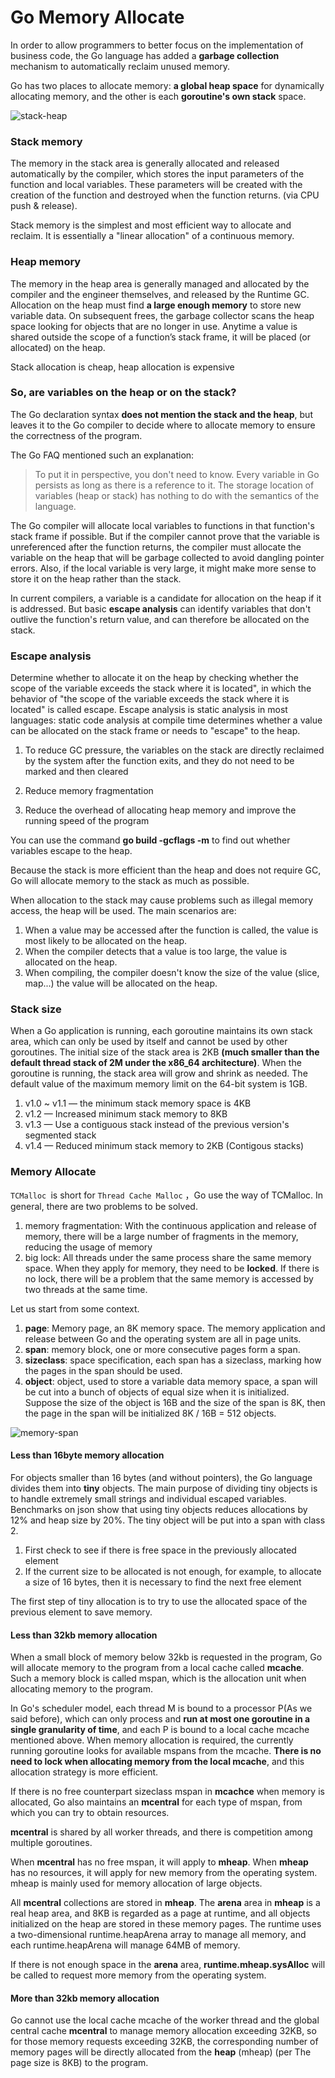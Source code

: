# Go Memory Allocate

In order to allow programmers to better focus on the implementation of business code, the Go language has added a **garbage collection** mechanism to automatically reclaim unused memory. 

Go has two places to allocate memory: **a global heap space** for dynamically allocating memory, and the other is each **goroutine's own stack** space.

![stack-heap](../pictures/stack-heap.png)

### Stack memory

The memory in the stack area is generally allocated and released automatically by the compiler, which stores the input parameters of the function and local variables. These parameters will be created with the creation of the function and destroyed when the function returns. (via CPU push & release).

Stack memory is the simplest and most efficient way to allocate and reclaim. It is essentially a "linear allocation" of a continuous memory.



### Heap memory

The memory in the heap area is generally managed and allocated by the compiler and the engineer themselves, and released by the Runtime GC. Allocation on the heap must find **a large enough memory** to store new variable data. On subsequent frees, the garbage collector scans the heap space looking for objects that are no longer in use.
Anytime a value is shared outside the scope of a function’s stack frame, it will be placed (or allocated) on the heap.

Stack allocation is cheap, heap allocation is expensive



### So, are variables on the heap or on the stack?

The Go declaration syntax **does not mention the stack and the heap**, but leaves it to the Go compiler to decide where to allocate memory to ensure the correctness of the program.

The Go FAQ mentioned such an explanation:

> To put it in perspective, you don't need to know. Every variable in Go persists as long as there is a reference to it. The storage location of variables (heap or stack) has nothing to do with the semantics of the language.

The Go compiler will allocate local variables to functions in that function's stack frame if possible. But if the compiler cannot prove that the variable is unreferenced after the function returns, the compiler must allocate the variable on the heap that will be garbage collected to avoid dangling pointer errors. Also, if the local variable is very large, it might make more sense to store it on the heap rather than the stack.

In current compilers, a variable is a candidate for allocation on the heap if it is addressed. But basic **escape analysis** can identify variables that don't outlive the function's return value, and can therefore be allocated on the stack.



### Escape analysis

Determine whether to allocate it on the heap by checking whether the scope of the variable exceeds the stack where it is located", in which the behavior of "the scope of the variable exceeds the stack where it is located" is called escape. Escape analysis is static analysis in most languages: static code analysis at compile time determines whether a value can be allocated on the stack frame or needs to "escape" to the heap.

1. To reduce GC pressure, the variables on the stack are directly reclaimed by the system after the function exits, and they do not need to be marked and then cleared

2. Reduce memory fragmentation

3. Reduce the overhead of allocating heap memory and improve the running speed of the program


You can use the command **go build -gcflags -m** to find out whether variables escape to the heap.

Because the stack is more efficient than the heap and does not require GC, Go will allocate memory to the stack as much as possible.

When allocation to the stack may cause problems such as illegal memory access, the heap will be used. The main scenarios are:

1. When a value may be accessed after the function is called, the value is most likely to be allocated on the heap.
2. When the compiler detects that a value is too large, the value is allocated on the heap.
3. When compiling, the compiler doesn't know the size of the value (slice, map...) the value will be allocated on the heap.



### Stack size

When a Go application is running, each goroutine maintains its own stack area, which can only be used by itself and cannot be used by other goroutines. The initial size of the stack area is 2KB **(much smaller than the default thread stack of 2M under the x86_64 architecture)**. When the goroutine is running, the stack area will grow and shrink as needed. The default value of the maximum memory limit on the 64-bit system is 1GB.

1. v1.0 ~ v1.1 — the minimum stack memory space is 4KB
2. v1.2 — Increased minimum stack memory to 8KB
3. v1.3 — Use a contiguous stack instead of the previous version's segmented stack
4. v1.4 — Reduced minimum stack memory to 2KB (Contigous stacks)



### Memory Allocate

`TCMalloc `is short for `Thread Cache Malloc` ，Go use the way of TCMalloc. In general, there are two problems to be solved.

1. memory fragmentation: With the continuous application and release of memory, there will be a large number of fragments in the memory, reducing the usage of memory
2. big lock: All threads under the same process share the same memory space. When they apply for memory, they need to be **locked**. If there is no lock, there will be a problem that the same memory is accessed by two threads at the same time.

Let us start from some context.

1. **page**: Memory page, an 8K memory space. The memory application and release between Go and the operating system are all in page units.
2. **span**: memory block, one or more consecutive pages form a span.
3. **sizeclass**: space specification, each span has a sizeclass, marking how the pages in the span should be used.
4. **object**: object, used to store a variable data memory space, a span will be cut into a bunch of objects of equal size when it is initialized. Suppose the size of the object is 16B and the size of the span is 8K, then the page in the span will be initialized 8K / 16B = 512 objects.

![memory-span](../pictures/memory-span.png)



#### Less than 16byte memory allocation

For objects smaller than 16 bytes (and without pointers), the Go language divides them into **tiny** objects. The main purpose of dividing tiny objects is to handle extremely small strings and individual escaped variables. Benchmarks on json show that using tiny objects reduces allocations by 12% and heap size by 20%. The tiny object will be put into a span with class 2.

1. First check to see if there is free space in the previously allocated element
2. If the current size to be allocated is not enough, for example, to allocate a size of 16 bytes, then it is necessary to find the next free element

The first step of tiny allocation is to try to use the allocated space of the previous element to save memory.



#### Less than 32kb memory allocation

When a small block of memory below 32kb is requested in the program, Go will allocate memory to the program from a local cache called **mcache**. Such a memory block is called mspan, which is the allocation unit when allocating memory to the program.

In Go's scheduler model, each thread M is bound to a processor P(As we said before), which can only process and **run at most one goroutine in a single granularity of time**, and each P is bound to a local cache mcache mentioned above. When memory allocation is required, the currently running goroutine looks for available mspans from the mcache. **There is no need to lock when allocating memory from the local mcache**, and this allocation strategy is more efficient.

If there is no free counterpart sizeclass mspan in **mcachce** when memory is allocated, Go also maintains an **mcentral** for each type of mspan, from which you can try to obtain resources.

**mcentral** is shared by all worker threads, and there is competition among multiple goroutines.

When **mcentral** has no free mspan, it will apply to **mheap**. When **mheap** has no resources, it will apply for new memory from the operating system. mheap is mainly used for memory allocation of large objects.

All **mcentral** collections are stored in **mheap**. The **arena** area in **mheap** is a real heap area, and 8KB is regarded as a page at runtime, and all objects initialized on the heap are stored in these memory pages. The runtime uses a two-dimensional runtime.heapArena array to manage all memory, and each runtime.heapArena will manage 64MB of memory.

If there is not enough space in the **arena** area, **runtime.mheap.sysAlloc** will be called to request more memory from the operating system.



#### More than 32kb memory allocation

Go cannot use the local cache mcache of the worker thread and the global central cache **mcentral** to manage memory allocation exceeding 32KB, so for those memory requests exceeding 32KB, the corresponding number of memory pages will be directly allocated from the **heap** (mheap) (per The page size is 8KB) to the program.